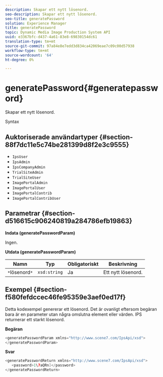 ```yaml
---
description: Skapar ett nytt lösenord.
seo-description: Skapar ett nytt lösenord.
seo-title: generatePassword
solution: Experience Manager
title: generatePassword
topic: Dynamic Media Image Production System API
uuid: e3367bfc-d437-4a61-83e8-69830154dc61
translation-type: tm+mt
source-git-commit: 97a84e8e7edd3d834ca42069eae7c09c00d57938
workflow-type: tm+mt
source-wordcount: '64'
ht-degree: 0%

---
```



# generatePassword{#generatepassword}

Skapar ett nytt lösenord.

Syntax

## Auktoriserade användartyper {#section-88f7dc11e5c74be281399d8f2e3c9555}

* `IpsUser`
* `IpsAdmin`
* `IpsCompanyAdmin`
* `TrialSiteAdmin`
* `TrialSiteUser`
* `ImagePortalAdmin`
* `ImagePortalUser`
* `ImagePortalContrib`
* `ImagePortalContribUser`

## Parametrar {#section-d516615c906240819a284786efb19863}

**Indata (generatePasswordParam)**

Ingen.

**Utdata (generatePasswordParam)**

| Namn | Typ | Obligatoriskt | Beskrivning |
|---|---|---|---|
| `*`lösenord`*` | `xsd:string` | Ja | Ett nytt lösenord. |

## Exempel {#section-f580fefdccec46fe95359e3aef0ed17f}

Detta kodexempel genererar ett lösenord. Det är ovanligt eftersom begäran bara är en parameter utan några omslutna element eller värden. IPS returnerar ett starkt lösenord.

**Begäran**

```java
<generatePasswordParam xmlns="http://www.scene7.com/IpsApi/xsd">
</generatePasswordParam>
```

**Svar**

```java
<generatePasswordReturn xmlns="http://www.scene7.com/IpsApi/xsd">
   <password>1\7aQRn]</password>
</generatePasswordReturn>
```

